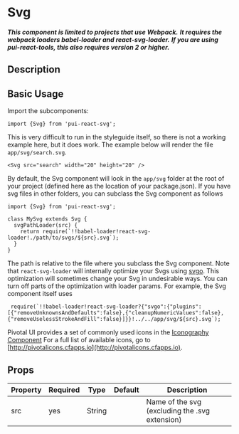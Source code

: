 # Svg

***This component is limited to projects that use Webpack.***
***It requires the webpack loaders babel-loader and react-svg-loader.***
***If you are using pui-react-tools, this also requires version 2 or higher.***


## Description

## Basic Usage

Import the subcomponents:

```
import {Svg} from 'pui-react-svg';
```

This is very difficult to run in the styleguide itself, so there is not a working example here, but it does work.
The example below will render the file `app/svg/search.svg`.

```
<Svg src="search" width="20" height="20" />
```

By default, the Svg component will look in the `app/svg` folder at the root of your project
(defined here as the location of your package.json). If you have svg files in other folders, you can subclass the Svg component as follows

```
import {Svg} from 'pui-react-svg';

class MySvg extends Svg {
  svgPathLoader(src) {
    return require(`!!babel-loader!react-svg-loader!./path/to/svgs/${src}.svg`);
  }
}
```

The path is relative to the file where you subclass the Svg component. Note that `react-svg-loader` will internally optimize your Svgs using [svgo](https://github.com/svg/svgo).
This optimization will sometimes change your Svg in undesirable ways. You can turn off parts of the optimization with loader params. For example, the Svg component itself uses

```
 require(`!!babel-loader!react-svg-loader?{"svgo":{"plugins":[{"removeUnknownsAndDefaults":false},{"cleanupNumericValues":false},{"removeUselessStrokeAndFill":false}]}}!../../app/svg/${src}.svg`);
```

Pivotal UI provides a set of commonly used icons in the [Iconography Component](/react_base_iconography.html)
For a full list of available icons, go to [http://pivotalicons.cfapps.io](http://pivotalicons.cfapps.io).

## Props

Property | Required | Type | Default | Description
---------|----------|------|---------|------------
src | yes | String | | Name of the svg (excluding the .svg extension)
